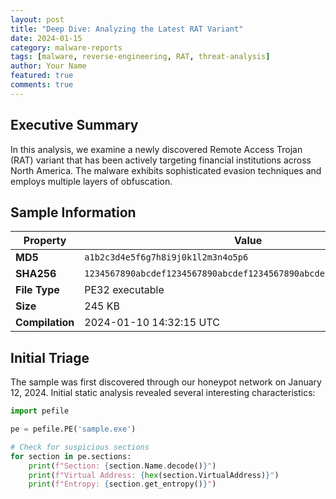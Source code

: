 ```yaml
---
layout: post
title: "Deep Dive: Analyzing the Latest RAT Variant"
date: 2024-01-15
category: malware-reports
tags: [malware, reverse-engineering, RAT, threat-analysis]
author: Your Name
featured: true
comments: true
---
```


## Executive Summary

In this analysis, we examine a newly discovered Remote Access Trojan (RAT) variant that has been actively targeting financial institutions across North America. The malware exhibits sophisticated evasion techniques and employs multiple layers of obfuscation.

## Sample Information

| Property | Value |
|----------|-------|
| **MD5** | `a1b2c3d4e5f6g7h8i9j0k1l2m3n4o5p6` |
| **SHA256** | `1234567890abcdef1234567890abcdef1234567890abcdef1234567890abcdef` |
| **File Type** | PE32 executable |
| **Size** | 245 KB |
| **Compilation** | 2024-01-10 14:32:15 UTC |

## Initial Triage

The sample was first discovered through our honeypot network on January 12, 2024. Initial static analysis revealed several interesting characteristics:

```python
import pefile

pe = pefile.PE('sample.exe')

# Check for suspicious sections
for section in pe.sections:
    print(f"Section: {section.Name.decode()}")
    print(f"Virtual Address: {hex(section.VirtualAddress)}")
    print(f"Entropy: {section.get_entropy()}")